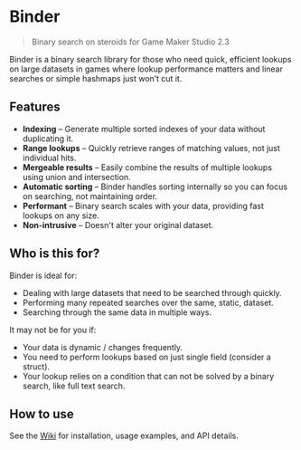 # Binder

> Binary search on steroids for Game Maker Studio 2.3

Binder is a binary search library for those who need quick, efficient lookups on large datasets in games where lookup performance matters and linear searches or simple hashmaps just won’t cut it.


## Features

- **Indexing** – Generate multiple sorted indexes of your data without duplicating it.
- **Range lookups** – Quickly retrieve ranges of matching values, not just individual hits.
- **Mergeable results** – Easily combine the results of multiple lookups using union and intersection.
- **Automatic sorting** – Binder handles sorting internally so you can focus on searching, not maintaining order.
- **Performant** – Binary search scales with your data, providing fast lookups on any size.
- **Non-intrusive** – Doesn't alter your original dataset.


## Who is this for?

Binder is ideal for:

- Dealing with large datasets that need to be searched through quickly.
- Performing many repeated searches over the same, static, dataset.
- Searching through the same data in multiple ways.

It may not be for you if:

- Your data is dynamic / changes frequently.
- You need to perform lookups based on just single field (consider a struct).
- Your lookup relies on a condition that can not be solved by a binary search, like full text search.


## How to use

See the [Wiki](https://github.com/homunculus84/binder/wiki) for installation, usage examples, and API details.

